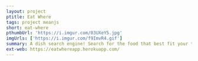 ```yaml
---
layout: project
ptitle: Eat Where
tags: project meanjs
short: eat-where
pthumbUrl: 'https://i.imgur.com/03UXeY5.jpg'
imgUrls: ['https://i.imgur.com/f9ImvR4.gif']
summary: A dish search engine! Search for the food that best fit your taste when you are in a new place.
ext-web: https://eatwhereapp.herokuapp.com/
---
```

